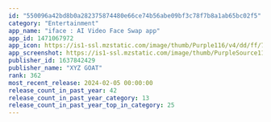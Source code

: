```yaml
---
id: "550096a42bd8b0a282375874480e66ce74b56abe09bf3c78f7b8a1ab65bc02f5"
category: "Entertainment"
app_name: "iface : AI Video Face Swap app"
app_id: 1471067972
app_icon: https://is1-ssl.mzstatic.com/image/thumb/Purple116/v4/dd/ff/7b/ddff7bbe-d8dd-8ae9-1c61-982fb5f6d24d/AppIcon-0-1x_U007emarketing-0-5-0-85-220-0.png/1024x1024bb.png
app_screenshot: https://is1-ssl.mzstatic.com/image/thumb/PurpleSource116/v4/9f/56/4a/9f564abb-d262-6dd8-a6d3-52d668f2b6f7/735cb041-e6d7-4b9a-9a13-624f0cb6521f_EN_6-5_1.png/1242x2688bb.png
publisher_id: 1637842429
publisher_name: "XYZ GOAT"
rank: 362
most_recent_release: 2024-02-05 00:00:00
release_count_in_past_year: 42
release_count_in_past_year_category: 13
release_count_in_past_year_top_in_category: 25
---
```

